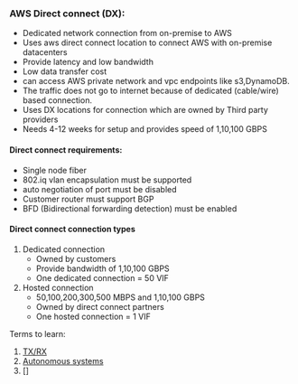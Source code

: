 ### AWS Direct connect (DX):

- Dedicated network connection from on-premise to AWS
- Uses aws direct connect location to connect AWS with on-premise datacenters
- Provide latency and low bandwidth
- Low data transfer cost
- can access AWS private network and vpc endpoints like s3,DynamoDB.
- The traffic does not go to internet because of dedicated (cable/wire) based connection.
- Uses DX locations for connection which are owned by Third party providers
- Needs 4-12 weeks for setup and provides speed of 1,10,100 GBPS

#### Direct connect requirements:
- Single node fiber
- 802.iq vlan encapsulation must be supported
- auto negotiation of port must be disabled
- Customer router must support BGP
- BFD (Bidirectional forwarding detection) must be enabled

#### Direct connect connection types

1. Dedicated connection
   - Owned by customers
   - Provide bandwidth of 1,10,100 GBPS
   - One dedicated connection = 50 VIF
2. Hosted connection
   - 50,100,200,300,500 MBPS and 1,10,100 GBPS
   - Owned by direct connect partners
   - One hosted connection = 1 VIF


Terms to learn:

1. [TX/RX](https://community.ui.com/questions/What-is-the-TX-RX-Rate/46fe7f5d-a3b2-4842-bc98-58708729dc79)
2. [Autonomous systems](https://www.cloudflare.com/learning/network-layer/what-is-an-autonomous-system/)
3. []


